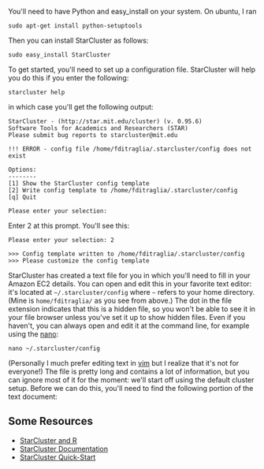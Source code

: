 You'll need to have Python and easy_install on your system.
On ubuntu, I ran
```
sudo apt-get install python-setuptools
```
Then you can install StarCluster as follows:
```
sudo easy_install StarCluster
```
To get started, you'll need to set up a configuration file.
StarCluster will help you do this if you enter the following:
```
starcluster help
```
in which case you'll get the following output:
```
StarCluster - (http://star.mit.edu/cluster) (v. 0.95.6)
Software Tools for Academics and Researchers (STAR)
Please submit bug reports to starcluster@mit.edu

!!! ERROR - config file /home/fditraglia/.starcluster/config does not exist

Options:
--------
[1] Show the StarCluster config template
[2] Write config template to /home/fditraglia/.starcluster/config
[q] Quit

Please enter your selection: 
```
Enter 2 at this prompt.
You'll see this:
```
Please enter your selection: 2

>>> Config template written to /home/fditraglia/.starcluster/config
>>> Please customize the config template
```
StarCluster has created a text file for you in which you'll need to fill in your Amazon EC2 details.
You can open and edit this in your favorite text editor: it's located at ``~/.starcluster/config`` where ``~`` refers to your home directory.
(Mine is ``home/fditraglia/`` as you see from above.)
The dot in the file extension indicates that this is a hidden file, so you won't be able to see it in your file browser unless you've set it up to show hidden files.
Even if you haven't, you can always open and edit it at the command line, for example using the [nano](http://nano-editor.org):
```
nano ~/.starcluster/config
```
(Personally I much prefer editing text in [vim](http://www.vim.org) but I realize that it's not for everyone!)
The file is pretty long and contains a lot of information, but you can ignore most of it for the moment: we'll start off using the default cluster setup.
Before we can do this, you'll need to find the following portion of the text document:



Some Resources
--------------
-  [StarCluster and R](http://ronert-obst.com/blog/2013-09-01-starcluster.html)
-  [StarCluster Documentation](http://star.mit.edu/cluster/docs/latest/index.html)
-  [StarCluster Quick-Start](http://star.mit.edu/cluster/docs/latest/quickstart.html)
